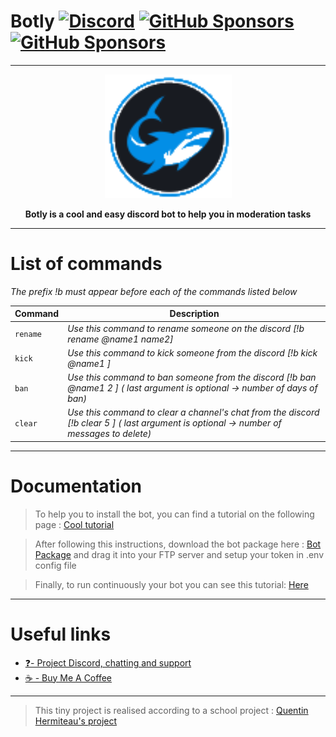 # Botly  [![Discord](https://img.shields.io/discord/934744318848147486.svg?label=&logo=discord&logoColor=ffffff&color=7389D8&labelColor=6A7EC2)](https://discord.gg/vMDjxj56gY) [![GitHub Sponsors](https://img.shields.io/github/sponsors/Pietrucci-Blacher)](https://github.com/Pietrucci-Blacher/Botly) [![GitHub Sponsors](https://img.shields.io/github/stars/Pietrucci-Blacher/Botly?style=flat)](https://github.com/Pietrucci-Blacher/Botly)

-------------------
<div align="center">
  <img src="https://github.com/Pietrucci-Blacher/Botly/blob/main/assets/logo.png?raw=true" alt="Botly image"/>
  <p align="center"> <b>Botly is a cool and easy discord bot to help you in moderation tasks</b></p>
</div>

--------------------
# List of commands
*The prefix !b must appear before each of the commands listed below*

Command | Description 
--- | --- 
`rename`  | *Use this command to rename someone on the discord [!b rename @name1 name2]*
`kick`  | *Use this command to kick someone from the discord [!b kick @name1 ]*
`ban`  | *Use this command to ban someone from the discord [!b ban @name1 2 ] ( last argument is optional -> number of days of ban)*
`clear`  | *Use this command to clear a channel's chat from the discord [!b clear 5 ] ( last argument is optional -> number of messages to delete)*
--------------------
# Documentation
> To help you to install the bot, you can find a tutorial on the following page : [Cool tutorial](https://discordpy.readthedocs.io/en/latest/discord.html)

> After following this instructions, download the bot package here : [Bot Package]() and drag it into your FTP server and setup your token in .env config file

> Finally, to run continuously your bot you can see this tutorial: [Here](https://discordjs.guide/improving-dev-environment/pm2.html)

---
# Useful links

- [❓- Project Discord, chatting and support](https://discord.gg/vMDjxj56gY)
- [☕ - Buy Me A Coffee](https://buymeacoffee.com/sunshiotv)

----------------


> This tiny project is realised according to a school project : [Quentin Hermiteau's project](https://github.com/quentinhermiteau/github-pages-project)
